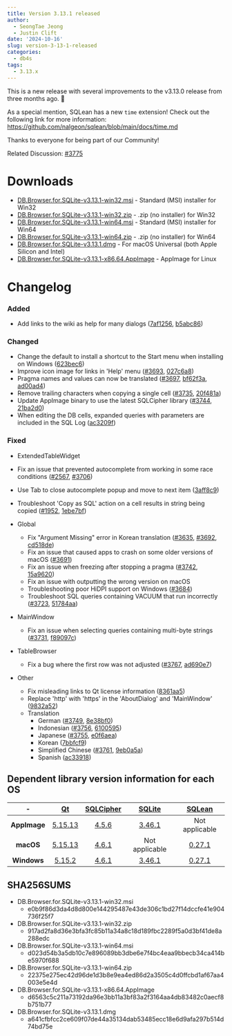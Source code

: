 ```yaml
---
title: Version 3.13.1 released
author:
  - SeongTae Jeong
  - Justin Clift
date: '2024-10-16'
slug: version-3-13-1-released
categories:
  - db4s
tags:
  - 3.13.x
---
```


This is a new release with several improvements to the v3.13.0 release from three months ago. :rocket:

As a special mention, SQLean has a new `time` extension! Check out the following link for more information: https://github.com/nalgeon/sqlean/blob/main/docs/time.md

Thanks to everyone for being part of our Community!

Related Discussion: [#3775](https://github.com/sqlitebrowser/sqlitebrowser/discussions/3775)

# Downloads

* [DB.Browser.for.SQLite-v3.13.1-win32.msi](https://download.sqlitebrowser.org/DB.Browser.for.SQLite-v3.13.1-win32.msi) - Standard (MSI) installer for Win32
* [DB.Browser.for.SQLite-v3.13.1-win32.zip](https://download.sqlitebrowser.org/DB.Browser.for.SQLite-v3.13.1-win32.zip) - .zip (no installer) for Win32
* [DB.Browser.for.SQLite-v3.13.1-win64.msi](https://download.sqlitebrowser.org/DB.Browser.for.SQLite-v3.13.1-win64.msi) - Standard (MSI) installer for Win64
* [DB.Browser.for.SQLite-v3.13.1-win64.zip](https://download.sqlitebrowser.org/DB.Browser.for.SQLite-v3.13.1-win64.zip) - .zip (no installer) for Win64
* [DB.Browser.for.SQLite-v3.13.1.dmg](https://download.sqlitebrowser.org/DB.Browser.for.SQLite-v3.13.1.dmg) - For macOS Universal (both Apple Silicon and Intel)
* [DB.Browser.for.SQLite-v3.13.1-x86.64.AppImage](https://download.sqlitebrowser.org/DB.Browser.for.SQLite-v3.13.1-x86.64.AppImage) - AppImage for Linux

# Changelog

### Added
- Add links to the wiki as help for many dialogs ([7af1256](https://github.com/sqlitebrowser/sqlitebrowser/commit/7af12565e77a5d88a0530a019aedd210763027b7), [b5abc86](https://github.com/sqlitebrowser/sqlitebrowser/commit/b5abc868aef3cc5ca908eb0af61e182205aa2291))

### Changed
- Change the default to install a shortcut to the Start menu when installing on Windows ([623bec6](https://github.com/sqlitebrowser/sqlitebrowser/commit/623bec64ce6e86f5b020b0370eeda86369d10157))
- Improve icon image for links in 'Help' menu ([#3693](https://github.com/sqlitebrowser/sqlitebrowser/issues/3693), [027c6a8](https://github.com/sqlitebrowser/sqlitebrowser/commit/027c6a8be8238102e1c4f483615dbd749251c2b6))
- Pragma names and values can now be translated ([#3697](https://github.com/sqlitebrowser/sqlitebrowser/pull/3697), [bf62f3a](https://github.com/sqlitebrowser/sqlitebrowser/commit/bf62f3afc4ad820c34e1be212baa6a4c24694baf), [ad00ad4](https://github.com/sqlitebrowser/sqlitebrowser/commit/ad00ad43059a28cd1a8dc81ed8c210d77b098b70))
- Remove trailing characters when copying a single cell ([#3735](https://github.com/sqlitebrowser/sqlitebrowser/issues/3735), [20f481a](https://github.com/sqlitebrowser/sqlitebrowser/commit/20f481a1887e92ab335901adbd41fdc70274f493))
- Update AppImage binary to use the latest SQLCipher library ([#3744](https://github.com/sqlitebrowser/sqlitebrowser/issues/3744), [21ba2d0](https://github.com/sqlitebrowser/sqlitebrowser/commit/21ba2d0eee164bfcacde884d5119650ba77ca8d7))
- When editing the DB cells, expanded queries with parameters are included in the SQL Log ([ac3209f](https://github.com/sqlitebrowser/sqlitebrowser/commit/ac3209f9e1e0b1386cebea9ab60c71d84632f5c1))

### Fixed
-  ExtendedTableWidget
  - Fix an issue that prevented autocomplete from working in some race conditions ([#2567](https://github.com/sqlitebrowser/sqlitebrowser/issues/2567), [#3706](https://github.com/sqlitebrowser/sqlitebrowser/issues/3706))
  - Use Tab to close autocomplete popup and move to next item ([3aff8c9](https://github.com/sqlitebrowser/sqlitebrowser/commit/3aff8c925e0761e9f4799150d9c45b76ed0b8b19))
  - Troubleshoot 'Copy as SQL' action on a cell results in string being copied ([#1952](https://github.com/sqlitebrowser/sqlitebrowser/issues/1952), [1ebe7bf](https://github.com/sqlitebrowser/sqlitebrowser/commit/1ebe7bf2505d91876da6f0bb29d597edc3834015))

- Global
  - Fix "Argument Missing" error in Korean translation ([#3635](https://github.com/sqlitebrowser/sqlitebrowser/issues/3635), [#3692](https://github.com/sqlitebrowser/sqlitebrowser/issues/3692), [cd518de](https://github.com/sqlitebrowser/sqlitebrowser/commit/cd518dee13e60d499d4c34b0b7b1ba1ddb52b26a))
  - Fix an issue that caused apps to crash on some older versions of macOS ([#3691](https://github.com/sqlitebrowser/sqlitebrowser/issues/3691))
  - Fix an issue when freezing after stopping a pragma ([#3742](https://github.com/sqlitebrowser/sqlitebrowser/pull/3742), [15a9620](https://github.com/sqlitebrowser/sqlitebrowser/commit/15a9620d11d96c62084e3702e867430bf0ec4542))
  - Fix an issue with outputting the wrong version on macOS
  - Troubleshooting poor HiDPI support on Windows ([#3684](https://github.com/sqlitebrowser/sqlitebrowser/issues/3684))
  - Troubleshoot SQL queries containing VACUUM that run incorrectly ([#3723](https://github.com/sqlitebrowser/sqlitebrowser/issues/3723), [51784aa](https://github.com/sqlitebrowser/sqlitebrowser/commit/51784aa6ce697ffdd9972744ab76cb6d873592ca))

- MainWindow
  - Fix an issue when selecting queries containing multi-byte strings ([#3731](https://github.com/sqlitebrowser/sqlitebrowser/issues/3731), [f89097c](https://github.com/sqlitebrowser/sqlitebrowser/commit/f89097c25b4984052c83d852dc161628b7f48f2b))

- TableBrowser
  - Fix a bug where the first row was not adjusted ([#3767](https://github.com/sqlitebrowser/sqlitebrowser/issues/3767), [ad690e7](https://github.com/sqlitebrowser/sqlitebrowser/commit/ad690e7c2958df5e96ccb1b73f5c1076d6ec4067))

- Other
  - Fix misleading links to Qt license information ([8361aa5](https://github.com/sqlitebrowser/sqlitebrowser/commit/8361aa58298354c5829583206458e8a11090b50e))
  - Replace 'http' with 'https' in the 'AboutDialog' and 'MainWindow' ([9832a52](https://github.com/sqlitebrowser/sqlitebrowser/commit/9832a52d95001397cc75e9780c0864672b6860c7))
  - Translation
    - German ([#3749](https://github.com/sqlitebrowser/sqlitebrowser/pull/3749), [8e38bf0](https://github.com/sqlitebrowser/sqlitebrowser/commit/8e38bf0b740cc560da563400e4d0a9bd1233a33c))
    - Indonesian ([#3756](https://github.com/sqlitebrowser/sqlitebrowser/pull/3756), [6100595](https://github.com/sqlitebrowser/sqlitebrowser/commit/6100595bc7cebfc89993f72277f7bc7bba8d2d87))
    - Japanese ([#3755](https://github.com/sqlitebrowser/sqlitebrowser/pull/3755), [e0f6aea](https://github.com/sqlitebrowser/sqlitebrowser/commit/e0f6aea00c1cf82922b7f3c7835ecfff0e7d91d5))
    - Korean ([7bbfcf9](https://github.com/sqlitebrowser/sqlitebrowser/commit/7bbfcf97af7d4e482e47bb18f3181d3ce472acd8))
    - Simplified Chinese ([#3761](https://github.com/sqlitebrowser/sqlitebrowser/pull/3761), [9eb0a5a](https://github.com/sqlitebrowser/sqlitebrowser/commit/9eb0a5af1fd0d27fb7d2ec6f2dfa666c4be6bdbf))
    - Spanish ([ac33918](https://github.com/sqlitebrowser/sqlitebrowser/commit/ac3391868dad109743fc4115be31283c34fe1852))


## Dependent library version information for each OS
|     **-**    |                     [**Qt**](https://www.qt.io/)                     |            [**SQLCipher**](https://www.zetetic.net/sqlcipher/)            |            [**SQLite**](https://sqlite.org/)            |         [**SQLean**](https://github.com/nalgeon/sqlean)         |
|:------------:|:--------------------------------------------------------------------:|:-------------------------------------------------------------------------:|:-------------------------------------------------------:|:---------------------------------------------------------------:|
| **AppImage** | [5.15.13](https://www.qt.io/blog/commercial-lts-qt-5.15.13-released) | [4.5.6](https://www.zetetic.net/blog/2024/01/17/sqlcipher-4.5.6-release/) | [3.46.1](https://www.sqlite.org/releaselog/3_46_1.html) |                          Not applicable                         |
|   **macOS**  | [5.15.13](https://www.qt.io/blog/commercial-lts-qt-5.15.13-released) | [4.6.1](https://www.zetetic.net/blog/2024/08/20/sqlcipher-4.6.1-release/) |                      Not applicable                     | [0.27.1](https://github.com/nalgeon/sqlean/releases/tag/0.27.1) |
|  **Windows** |          [5.15.2](https://www.qt.io/blog/qt-5.15.2-released)         | [4.6.1](https://www.zetetic.net/blog/2024/08/20/sqlcipher-4.6.1-release/) | [3.46.1](https://www.sqlite.org/releaselog/3_46_1.html) | [0.27.1](https://github.com/nalgeon/sqlean/releases/tag/0.27.1) |

## SHA256SUMS
- DB.Browser.for.SQLite-v3.13.1-win32.msi
  - e0b9f86d3da4d8d800e144295487e43de306c1bd27f14dccfe41e904736f25f7
- DB.Browser.for.SQLite-v3.13.1-win32.zip
  - 917ad2fa8d36e3bfa3fc85b11a34a8c18d189fbc2289f5a0d3bf41de8a288edc
- DB.Browser.for.SQLite-v3.13.1-win64.msi
  - d023d54b3a5db10c7e896089bb3dbe6e7f4bc4eaa9bbecb34ca414be5970f688
- DB.Browser.for.SQLite-v3.13.1-win64.zip
  - 22375e275ec42d96de1d3b8e9ea4ed86d2a3505c4d0ffcbd1af67aa4003e5e4d
- DB.Browser.for.SQLite-v3.13.1-x86.64.AppImage
  - d6563c5c211a73192da96e3bb11a3bf83a2f3164aa4db83482c0aecf8b751b77
- DB.Browser.for.SQLite-v3.13.1.dmg
  - a641cfbfcc2ce609f07de44a35134dab53485ecc18e6d9afa297b514d74bd75e
